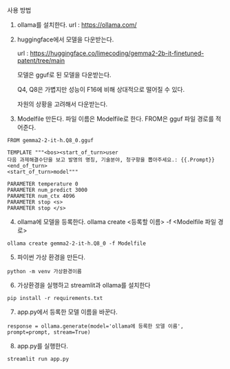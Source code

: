 사용 방법

1. ollama를 설치한다.
url : https://ollama.com/

2. huggingface에서 모델을 다운받는다.

    url : https://huggingface.co/limecoding/gemma2-2b-it-finetuned-patent/tree/main

    모델은 gguf로 된 모델을 다운받는다.

    Q4, Q8은 가볍지만 성능이 F16에 비해 상대적으로 떨어질 수 있다.
    
    자원의 상황을 고려해서 다운받는다.

3. Modelfile 만든다. 파일 이름은 Modelfile로 한다. FROM은 gguf 파일 경로를 적어준다.
```
FROM gemma2-2-it-h.Q8_0.gguf

TEMPLATE """<bos><start_of_turn>user
다음 과제해결수단을 보고 발명의 명칭, 기술분야, 청구항을 뽑아주세요.: {{.Prompt}}<end_of_turn> 
<start_of_turn>model"""

PARAMETER temperature 0
PARAMETER num_predict 3000
PARAMETER num_ctx 4096
PARAMETER stop <s>
PARAMETER stop </s>
```

4. ollama에 모델을 등록한다. ollama create <등록할 이름> -f <Modelfile 파일 경로>
```
ollama create gemma2-2-it-h.Q8_0 -f Modelfile
```

5. 파이썬 가상 환경을 만든다.
```
python -m venv 가상환경이름
```

6. 가상환경을 실행하고 streamlit과 ollama를 설치한다
```
pip install -r requirements.txt
```

7. app.py에서 등록한 모델 이름을 바꾼다.
```
response = ollama.generate(model='ollama에 등록한 모델 이름', prompt=prompt, stream=True)
```

8. app.py를 실행한다.
```
streamlit run app.py
```